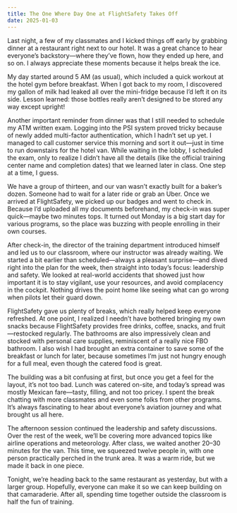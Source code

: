 ```yaml
---
title: The One Where Day One at FlightSafety Takes Off
date: 2025-01-03
---
```

Last night, a few of my classmates and I kicked things off early by grabbing dinner at a restaurant right next to our hotel. It was a great chance to hear everyone’s backstory—where they’ve flown, how they ended up here, and so on. I always appreciate these moments because it helps break the ice.

My day started around 5 AM (as usual), which included a quick workout at the hotel gym before breakfast. When I got back to my room, I discovered my gallon of milk had leaked all over the mini-fridge because I’d left it on its side. Lesson learned: those bottles really aren’t designed to be stored any way except upright!

Another important reminder from dinner was that I still needed to schedule my ATM written exam. Logging into the PSI system proved tricky because of newly added multi-factor authentication, which I hadn’t set up yet. I managed to call customer service this morning and sort it out—just in time to run downstairs for the hotel van. While waiting in the lobby, I scheduled the exam, only to realize I didn’t have all the details (like the official training center name and completion dates) that we learned later in class. One step at a time, I guess.

We have a group of thirteen, and our van wasn’t exactly built for a baker’s dozen. Someone had to wait for a later ride or grab an Uber. Once we arrived at FlightSafety, we picked up our badges and went to check in. Because I’d uploaded all my documents beforehand, my check-in was super quick—maybe two minutes tops. It turned out Monday is a big start day for various programs, so the place was buzzing with people enrolling in their own courses.

After check-in, the director of the training department introduced himself and led us to our classroom, where our instructor was already waiting. We started a bit earlier than scheduled—always a pleasant surprise—and dived right into the plan for the week, then straight into today’s focus: leadership and safety. We looked at real-world accidents that showed just how important it is to stay vigilant, use your resources, and avoid complacency in the cockpit. Nothing drives the point home like seeing what can go wrong when pilots let their guard down.

FlightSafety gave us plenty of breaks, which really helped keep everyone refreshed. At one point, I realized I needn’t have bothered bringing my own snacks because FlightSafety provides free drinks, coffee, snacks, and fruit—restocked regularly. The bathrooms are also impressively clean and stocked with personal care supplies, reminiscent of a really nice FBO bathroom. I also wish I had brought an extra container to save some of the breakfast or lunch for later, because sometimes I’m just not hungry enough for a full meal, even though the catered food is great.

The building was a bit confusing at first, but once you get a feel for the layout, it’s not too bad. Lunch was catered on-site, and today’s spread was mostly Mexican fare—tasty, filling, and not too pricey. I spent the break chatting with more classmates and even some folks from other programs. It’s always fascinating to hear about everyone’s aviation journey and what brought us all here.

The afternoon session continued the leadership and safety discussions. Over the rest of the week, we’ll be covering more advanced topics like airline operations and meteorology. After class, we waited another 20–30 minutes for the van. This time, we squeezed twelve people in, with one person practically perched in the trunk area. It was a warm ride, but we made it back in one piece.

Tonight, we’re heading back to the same restaurant as yesterday, but with a larger group. Hopefully, everyone can make it so we can keep building on that camaraderie. After all, spending time together outside the classroom is half the fun of training.
